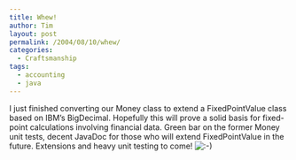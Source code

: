 ```yaml
---
title: Whew!
author: Tim
layout: post
permalink: /2004/08/10/whew/
categories:
  - Craftsmanship
tags:
  - accounting
  - java
---
```

I just finished converting our Money class to extend a FixedPointValue class based on IBM&#8217;s BigDecimal. Hopefully this will prove a solid basis for fixed-point calculations involving financial data. Green bar on the former Money unit tests, decent JavaDoc for those who will extend FixedPointValue in the future. Extensions and heavy unit testing to come! <img src="http://timshadel.com/wp-includes/images/smilies/icon_smile.gif" alt=":-)" class="wp-smiley" />
